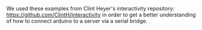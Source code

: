 We used these examples from Clint Heyer's interactivity repository: https://github.com/ClintH/interactivity in order to get a better understanding of how to connect arduino to a server via a serial bridge. 